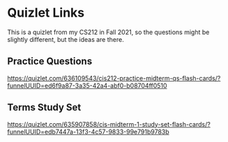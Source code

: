 # Quizlet Links
This is a quizlet from my CS212 in Fall 2021, so the questions might be slightly different, but the ideas are there. 

## Practice Questions
https://quizlet.com/636109543/cis212-practice-midterm-qs-flash-cards/?funnelUUID=ed6f9a87-3a35-42a4-abf0-b08704ff0510

## Terms Study Set
https://quizlet.com/635907858/cis-midterm-1-study-set-flash-cards/?funnelUUID=edb7447a-13f3-4c57-9833-99e791b9783b

